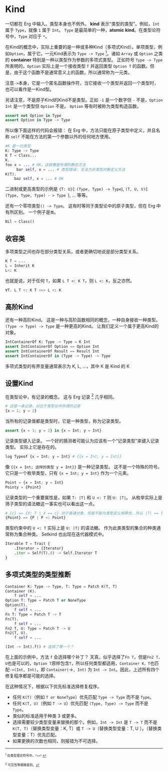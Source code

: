# Kind

一切都在 Erg 中输入。类型本身也不例外。 __kind__ 表示“类型的类型”。例如，`Int` 属于 `Type`，就像 `1` 属于 `Int`。 `Type` 是最简单的一种，__atomic kind__。在类型论符号中，`Type` 对应于 `*`。

在Kind的概念中，实际上重要的是一种或多种Kind（多项式Kind）。单项类型，例如`Option`，属于它。一元Kind表示为 `Type -> Type` [<sup id="f1">1</sup>](#1)。诸如 `Array` 或 `Option` 之类的 __container__ 特别是一种以类型作为参数的多项式类型。
正如符号 `Type -> Type` 所表明的，`Option` 实际上是一个接收类型 `T` 并返回类型 `Option T` 的函数。但是，由于这个函数不是通常意义上的函数，所以通常称为一元类。

注意`->`本身，它是一个匿名函数操作符，当它接收一个类型并返回一个类型时，也可以看作是一Kind型。

另请注意，不是原子Kind的Kind不是类型。正如 `-1` 是一个数字但 `-` 不是，`Option Int` 是一个类型但 `Option` 不是。 `Option` 等有时被称为类型构造函数。

```python
assert not Option in Type
assert Option in Type -> Type
```

所以像下面这样的代码会报错：
在 Erg 中，方法只能在原子类型中定义，并且名称 `self` 不能在方法的第一个参数以外的任何地方使用。

```python
#K 是一元类型
K: Type -> Type
K T = Class...
K.
foo x = ... # OK，这就像是所谓的静态方法
     bar self, x = ... # 类型错误: 无法为非类型对象定义方法
K(T).
    baz self, x = ... # OK
```

二进制或更高类型的示例是 `{T: U}`(: `(Type, Type) -> Type`), `(T, U, V)`(: `(Type, Type, Type) - > Type `), ... 等等。

还有一个零项类型`() -> Type`。 这有时等同于类型论中的原子类型，但在 Erg 中有所区别。 一个例子是`类`。

```python
Nil = Class()
```

## 收容类

多项类型之间也存在部分类型关系，或者更确切地说是部分类型关系。

```python
K T = ...
L = Inherit K
L<: K
```

也就是说，对于任何 `T`，如果 `L T <: K T`，则 `L <: K`，反之亦然。

```python
∀T. L T <: K T <=> L <: K
```

## 高阶Kind

还有一种高阶Kind。 这是一种与高阶函数相同的概念，一种自身接收一种类型。 `(Type -> Type) -> Type` 是一种更高的Kind。 让我们定义一个属于更高Kind的对象。

```python
IntContainerOf K: Type -> Type = K Int
assert IntContainerOf Option == Option Int
assert IntContainerOf Result == Result Int
assert IntContainerOf in (Type -> Type) -> Type
```

多项式类型的有界变量通常表示为 K, L, ...，其中 K 是 Kind 的 K

## 设置Kind

在类型论中，有记录的概念。 这与 Erg 记录 [<sup id="f2">2</sup>](#2) 几乎相同。

```python
# 这是一条记录，对应于类型论中所谓的记录
{x = 1; y = 2}
```

当所有的记录值都是类型时，它是一种类型，称为记录类型。

```python
assert {x = 1; y = 2} in {x = Int; y = Int}
```

记录类型键入记录。 一个好的猜测者可能认为应该有一个“记录类型”来键入记录类型。 实际上它是存在的。

```python
log Typeof {x = Int; y = Int} # {{x = Int; y = Int}}
```

像 `{{x = Int; 这样的类型 y = Int}}` 是一种记录类型。 这不是一个特殊的符号。 它只是一个枚举类型，只有 `{x = Int; y = Int}` 作为一个元素。

```python
Point = {x = Int; y = Int}
Pointy = {Point}
```

记录类型的一个重要属性是，如果 `T: |T|` 和 `U <: T` 则 `U: |T|`。
从枚举实际上是筛子类型的语法糖这一事实也可以看出这一点。

```python
# {c} == {X: T | X == c} 对于普通对象，但是不能为类型定义相等性，所以 |T| == {X | X <: T}
{Point} == {P | P <: Point}
```

类型约束中的 `U <: T` 实际上是 `U: |T|` 的语法糖。
作为此类类型的集合的种类通常称为集合种类。 Setkind 也出现在迭代器模式中。

```python
Iterable T = Trait {
    .Iterator = {Iterator}
    .iter = Self(T).() -> Self.Iterator T
}
```

## 多项式类型的类型推断

```python
Container K: Type -> Type, T: Type = Patch K(T, T)
Container (K).
    f self = ...
Option T: Type = Patch T or NoneType
Option(T).
    f self = ...
Fn T: Type = Patch T -> T
Fn(T).
    f self = ...
Fn2 T, U: Type = Patch T -> U
Fn2(T, U).
    f self = ...

(Int -> Int).f() # 选择了哪一个？
```
在上面的示例中，方法 `f` 会选择哪个补丁？
天真，似乎选择了`Fn T`，但是`Fn2 T，U`也是可以的，`Option T`原样包含`T`，所以任何类型都适用，`Container K，T`也匹配`->(Int, Int)`，即 `Container(`->`, Int)` 为 `Int -> Int`。因此，上述所有四个修复程序都是可能的选择。

在这种情况下，根据以下优先标准选择修复程序。

* 任何 `K(T)`（例如 `T or NoneType`）优先匹配 `Type -> Type` 而不是 `Type`。
* 任何 `K(T, U)`（例如 `T -> U`）优先匹配 `(Type, Type) -> Type` 而不是 `Type`。
* 类似的标准适用于种类 3 或更多。
* 选择需要较少类型变量来替换的那个。例如，`Int -> Int` 是 `T -> T` 而不是 `K(T, T)`（替换类型变量：K, T）或 `T -> U`（替换类型变量：T, U ）。（替换类型变量：T）优先匹配。
* 如果更换的次数也相同，则报错为不可选择。

---

<span id="1" style="font-size:x-small"><sup>1</sup> 在类型理论符号中，`*=>*` [↩](#f1)</span>

<span id="2" style="font-size:x-small"><sup>2</sup> 可见性等细微差别。[↩](#f2)</span>